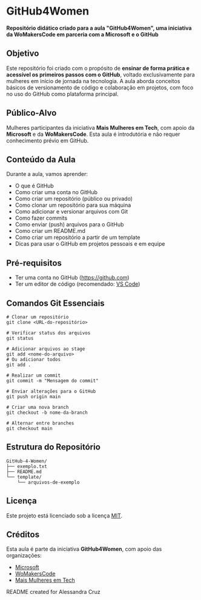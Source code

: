 # GitHub4Women

**Repositório didático criado para a aula "GitHub4Women", uma iniciativa da WoMakersCode em parceria com a Microsoft e o GitHub**

## Objetivo

Este repositório foi criado com o propósito de **ensinar de forma prática e acessível os primeiros passos com o GitHub**, voltado exclusivamente para mulheres em início de jornada na tecnologia. A aula aborda conceitos básicos de versionamento de código e colaboração em projetos, com foco no uso do GitHub como plataforma principal.

## Público-Alvo

Mulheres participantes da iniciativa **Mais Mulheres em Tech**, com apoio da **Microsoft** e da **WoMakersCode**. Esta aula é introdutória e não requer conhecimento prévio em GitHub.

## Conteúdo da Aula

Durante a aula, vamos aprender:

- O que é GitHub
- Como criar uma conta no GitHub
- Como criar um repositório (público ou privado)
- Como clonar um repositório para sua máquina
- Como adicionar e versionar arquivos com Git
- Como fazer commits
- Como enviar (push) arquivos para o GitHub
- Como criar um README.md
- Como criar um repositório a partir de um template
- Dicas para usar o GitHub em projetos pessoais e em equipe

## Pré-requisitos

- Ter uma conta no GitHub (https://github.com)
- Ter um editor de código (recomendado: [VS Code](https://code.visualstudio.com/))

## Comandos Git Essenciais

```
# Clonar um repositório
git clone <URL-do-repositório>

# Verificar status dos arquivos
git status

# Adicionar arquivos ao stage
git add <nome-do-arquivo>
# Ou adicionar todos
git add .

# Realizar um commit
git commit -m "Mensagem do commit"

# Enviar alterações para o GitHub
git push origin main

# Criar uma nova branch
git checkout -b nome-da-branch

# Alternar entre branches
git checkout main
```

## Estrutura do Repositório

```
GitHub-4-Women/
├── exemplo.txt
├── README.md
└── template/
    └── arquivos-de-exemplo
```

## Licença

Este projeto está licenciado sob a licença [MIT](LICENSE).

## Créditos

Esta aula é parte da iniciativa **GitHub4Women**, com apoio das organizações:

- [Microsoft](https://www.microsoft.com/)
- [WoMakersCode](https://www.maismulheres.tech/users/sign_in)
- [Mais Mulheres em Tech](https://www.maismulheres.tech/)

README created for Alessandra Cruz
